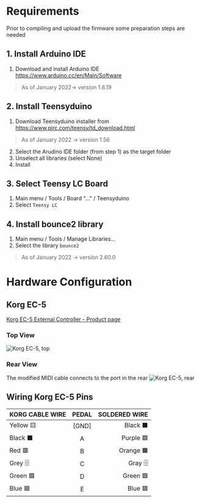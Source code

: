 # Requirements
Prior to compiling and upload the firmware some preparation steps are needed

## 1. Install Arduino IDE
1. Download and install Arduino IDE
https://www.arduino.cc/en/Main/Software

>    As of January 2022-> version 1.8.19

## 2. Install Teensyduino
1. Download Teensyduino installer from
https://www.pjrc.com/teensy/td_download.html

> As of January 2022 -> version 1.56

2. Select the Arudino IDE folder (from step 1) as the target folder
3. Unselect all libraries (select None)
4. Install

## 3. Select Teensy LC Board
1. Main menu / Tools / Board "..." / Teensyduino
2. Select `Teensy LC`

## 4. Install bounce2 library
1. Main menu / Tools / Manage Libraries...
2. Select the library `bounce2`
>    As of January 2022 -> version 2.60.0

# Hardware Configuration
## Korg EC-5
[Korg EC-5 External Controller - Product page](https://www.korg.com/us/products/accessories/ec_5/)

### Top View

![Korg EC-5, top](https://cdn.korg.com/us/products/upload/f9cf3880d4089be89e24affb28709f1e_sp.png)
### Rear View
The modified MIDI cable connects to the port in the rear
![Korg EC-5, rear](https://cdn.korg.com/us/products/upload/fbc20c8fcf343468972121e170d7142b_sp.png)


## Wiring Korg EC-5 Pins
| KORG CABLE WIRE | PEDAL         | SOLDERED WIRE |
|-----------------|:-------------:|--------------:|
| Yellow       🟨 |  [GND]       | Black    ⬛   |
| Black        ⬛ |  A           | Purple   🟪   |
| Red          🟥 |  B           | Orange   🟧   |
| Grey         🗄  |  C           | Gray     🗄   |
| Green        🟩 |  D           | Green    🟩   |
| Blue         🟦 |  E           | Blue     🟦   |
